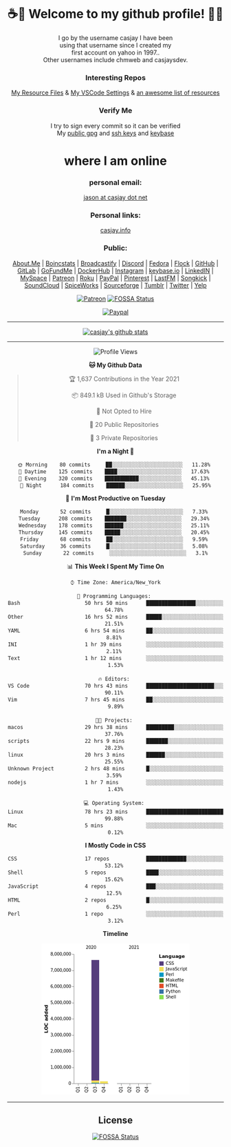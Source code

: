 <div align="center">  
  
# <strong> ☕👋 Welcome to my github profile! 👋🚀 </strong>  
  
I go by the username casjay I have been  
using that username since I created my  
first account on yahoo in 1997..  
Other usernames include chmweb and casjaysdev.  
  
### <strong> Interesting Repos </strong>  
[My Resource Files](https://github.com/casjay/resources) & 
[My VSCode Settings](https://github.com/casjay/vs-code) & 
[an awesome list of resources](https://github.com/casjay/awesome)
  
### <strong> Verify Me </strong>
I try to sign every commit so it can be verified  
My [public gpg](https://github.com/casjay/public/raw/master/jason.asc) and 
[ssh keys](https://github.com/casjay/public/raw/master/ssh_id.pub) and 
[keybase](https://keybase.io/casjay)  
  
# <strong> where I am online </strong>  
  
### <strong> personal email: </strong>  
[jason at casjay dot net](mailto:jason@casjay.net)  

### <strong> Personal links: </strong>  
[casjay.info](http://casjay.info)  
  
### <strong> Public: </strong>  
[About.Me](https://about.me/casjay) | 
[Boincstats](https://boincstats.com/en/page/profile/user/34665/) | 
[Broadcastify](http://www.radioreference.com/apps/user/?uid=184850) | 
[Discord](https://discord.gg/z2wS84v) | 
[Fedora](https://copr.fedorainfracloud.org/coprs/casjay) | 
[Flock](http://casjay.flock.com) | 
[GitHub](http://github.com/casjay) | 
[GitLab](http://gitlab.com/casjay) | 
[GoFundMe](https://www.gofundme.com/casjay) | 
[DockerHub](https://hub.docker.com/r/casjay/) | 
[Instagram](https://www.instagram.com/casjay/) | 
[keybase.io](http://keybase.io/casjay) | 
[LinkedIN](http://linkedin.com/in/casjay) | 
[MySpace](https://myspace.com/casjay) | 
[Patreon](https://www.patreon.com/casjay) | 
[Roku](https://my.roku.com/add/casjaysdev) | 
[PayPal](https://paypal.me/casjaysdev) | 
[Pinterest](https://www.pinterest.com/casjaysdev) | 
[LastFM](https://www.last.fm/user/Casjay) | 
[Songkick](https://www.songkick.com/users/casjay) | 
[SoundCloud](https://soundcloud.com/casjay) | 
[SpiceWorks](https://community.spiceworks.com/people/casjay) | 
[Sourceforge](https://sourceforge.net/u/chmweb/profile/) | 
[Tumblr](https://casjay.tumblr.com) | 
[Twitter](https://twitter.com/casjay) | 
[Yelp](https://www.yelp.com/user_details?userid=vSxaZZdqte5WhkOlsPqReQ)  
  
[![Patreon](https://img.shields.io/badge/patreon-donate-orange.svg)](https://www.patreon.com/casjay) [![FOSSA Status](https://app.fossa.com/api/projects/git%2Bgithub.com%2Fcasjay%2Fcasjay.svg?type=shield)](https://app.fossa.com/projects/git%2Bgithub.com%2Fcasjay%2Fcasjay?ref=badge_shield)

[![Paypal](https://img.shields.io/badge/Donate-PayPal-green.svg)](https://www.paypal.me/casjaysdev)  
  
---
[![casjay's github stats](https://gh-readme-stats.casjay.now.sh/api/?theme=dracula&username=casjay&show_icons=true)](https://github.com/casjay)  
  
---
<!--START_SECTION:waka-->
![Profile Views](http://img.shields.io/badge/Profile%20Views-69-blue)

**🐱 My Github Data** 

> 🏆 1,637 Contributions in the Year 2021
 > 
> 📦 849.1 kB Used in Github's Storage 
 > 
> 🚫 Not Opted to Hire
 > 
> 📜 20 Public Repositories 
 > 
> 🔑 3 Private Repositories  
 > 
**I'm a Night 🦉** 

```text
🌞 Morning    80 commits     ██░░░░░░░░░░░░░░░░░░░░░░░   11.28% 
🌆 Daytime    125 commits    ████░░░░░░░░░░░░░░░░░░░░░   17.63% 
🌃 Evening    320 commits    ███████████░░░░░░░░░░░░░░   45.13% 
🌙 Night      184 commits    ██████░░░░░░░░░░░░░░░░░░░   25.95%

```
📅 **I'm Most Productive on Tuesday** 

```text
Monday       52 commits     █░░░░░░░░░░░░░░░░░░░░░░░░   7.33% 
Tuesday      208 commits    ███████░░░░░░░░░░░░░░░░░░   29.34% 
Wednesday    178 commits    ██████░░░░░░░░░░░░░░░░░░░   25.11% 
Thursday     145 commits    █████░░░░░░░░░░░░░░░░░░░░   20.45% 
Friday       68 commits     ██░░░░░░░░░░░░░░░░░░░░░░░   9.59% 
Saturday     36 commits     █░░░░░░░░░░░░░░░░░░░░░░░░   5.08% 
Sunday       22 commits     ░░░░░░░░░░░░░░░░░░░░░░░░░   3.1%

```


📊 **This Week I Spent My Time On** 

```text
⌚︎ Time Zone: America/New_York

💬 Programming Languages: 
Bash                     50 hrs 50 mins      ████████████████░░░░░░░░░   64.78% 
Other                    16 hrs 52 mins      █████░░░░░░░░░░░░░░░░░░░░   21.51% 
YAML                     6 hrs 54 mins       ██░░░░░░░░░░░░░░░░░░░░░░░   8.81% 
INI                      1 hr 39 mins        ░░░░░░░░░░░░░░░░░░░░░░░░░   2.11% 
Text                     1 hr 12 mins        ░░░░░░░░░░░░░░░░░░░░░░░░░   1.53%

🔥 Editors: 
VS Code                  70 hrs 43 mins      ██████████████████████░░░   90.11% 
Vim                      7 hrs 45 mins       ██░░░░░░░░░░░░░░░░░░░░░░░   9.89%

🐱‍💻 Projects: 
macos                    29 hrs 38 mins      █████████░░░░░░░░░░░░░░░░   37.76% 
scripts                  22 hrs 9 mins       ███████░░░░░░░░░░░░░░░░░░   28.23% 
linux                    20 hrs 3 mins       ██████░░░░░░░░░░░░░░░░░░░   25.55% 
Unknown Project          2 hrs 48 mins       █░░░░░░░░░░░░░░░░░░░░░░░░   3.59% 
nodejs                   1 hr 7 mins         ░░░░░░░░░░░░░░░░░░░░░░░░░   1.43%

💻 Operating System: 
Linux                    78 hrs 23 mins      █████████████████████████   99.88% 
Mac                      5 mins              ░░░░░░░░░░░░░░░░░░░░░░░░░   0.12%

```

**I Mostly Code in CSS** 

```text
CSS                      17 repos            █████████████░░░░░░░░░░░░   53.12% 
Shell                    5 repos             ████░░░░░░░░░░░░░░░░░░░░░   15.62% 
JavaScript               4 repos             ███░░░░░░░░░░░░░░░░░░░░░░   12.5% 
HTML                     2 repos             █░░░░░░░░░░░░░░░░░░░░░░░░   6.25% 
Perl                     1 repo              ░░░░░░░░░░░░░░░░░░░░░░░░░   3.12%

```


**Timeline**

![Chart not found](https://raw.githubusercontent.com/casjay/casjay/master/charts/bar_graph.png) 


<!--END_SECTION:waka-->
  
---

## License
[![FOSSA Status](https://app.fossa.com/api/projects/git%2Bgithub.com%2Fcasjay%2Fcasjay.svg?type=large)](https://app.fossa.com/projects/git%2Bgithub.com%2Fcasjay%2Fcasjay?ref=badge_large)

</div>  
